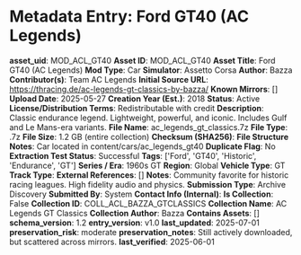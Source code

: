 # Metadata Entry: Ford GT40 (AC Legends)

**asset_uid**: MOD_ACL_GT40
**Asset ID**: MOD_ACL_GT40
**Asset Title**: Ford GT40 (AC Legends)
**Mod Type**: Car
**Simulator**: Assetto Corsa
**Author**: Bazza
**Contributor(s)**: Team AC Legends
**Initial Source URL**: https://thracing.de/ac-legends-gt-classics-by-bazza/
**Known Mirrors**: []
**Upload Date**: 2025-05-27
**Creation Year (Est.)**: 2018
**Status**: Active
**License/Distribution Terms**: Redistributable with credit
**Description**: Classic endurance legend. Lightweight, powerful, and iconic. Includes Gulf and Le Mans-era variants.
**File Name**: ac_legends_gt_classics.7z
**File Type**: .7z
**File Size**: 1.2 GB (entire collection)
**Checksum (SHA256)**: 
**File Structure Notes**: Car located in content/cars/ac_legends_gt40
**Duplicate Flag**: No
**Extraction Test Status**: Successful
**Tags**: ['Ford', 'GT40', 'Historic', 'Endurance', 'GT']
**Series / Era**: 1960s GT
**Region**: Global
**Vehicle Type**: GT
**Track Type**: 
**External References**: []
**Notes**: Community favorite for historic racing leagues. High fidelity audio and physics.
**Submission Type**: Archive Discovery
**Submitted By**: System
**Contact Info (Internal)**: 
**Is Collection**: False
**Collection ID**: COLL_ACL_BAZZA_GTCLASSICS
**Collection Name**: AC Legends GT Classics
**Collection Author**: Bazza
**Contains Assets**: []
**schema_version**: 1.2
**entry_version**: v1.0
**last_updated**: 2025-07-01
**preservation_risk**: moderate
**preservation_notes**: Still actively downloaded, but scattered across mirrors.
**last_verified**: 2025-06-01